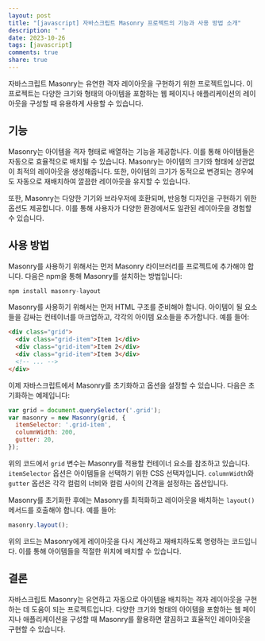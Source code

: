 ```yaml
---
layout: post
title: "[javascript] 자바스크립트 Masonry 프로젝트의 기능과 사용 방법 소개"
description: " "
date: 2023-10-26
tags: [javascript]
comments: true
share: true
---
```


자바스크립트 Masonry는 유연한 격자 레이아웃을 구현하기 위한 프로젝트입니다. 이 프로젝트는 다양한 크기와 형태의 아이템을 포함하는 웹 페이지나 애플리케이션의 레이아웃을 구성할 때 유용하게 사용할 수 있습니다.

## 기능

Masonry는 아이템을 격자 형태로 배열하는 기능을 제공합니다. 이를 통해 아이템들은 자동으로 효율적으로 배치될 수 있습니다. Masonry는 아이템의 크기와 형태에 상관없이 최적의 레이아웃을 생성해줍니다. 또한, 아이템의 크기가 동적으로 변경되는 경우에도 자동으로 재배치하여 깔끔한 레이아웃을 유지할 수 있습니다. 

또한, Masonry는 다양한 기기와 브라우저에 호환되며, 반응형 디자인을 구현하기 위한 옵션도 제공합니다. 이를 통해 사용자가 다양한 환경에서도 일관된 레이아웃을 경험할 수 있습니다.

## 사용 방법

Masonry를 사용하기 위해서는 먼저 Masonry 라이브러리를 프로젝트에 추가해야 합니다. 다음은 npm을 통해 Masonry를 설치하는 방법입니다:

```javascript
npm install masonry-layout
```

Masonry를 사용하기 위해서는 먼저 HTML 구조를 준비해야 합니다. 아이템이 될 요소들을 감싸는 컨테이너를 마크업하고, 각각의 아이템 요소들을 추가합니다. 예를 들어:

```html
<div class="grid">
  <div class="grid-item">Item 1</div>
  <div class="grid-item">Item 2</div>
  <div class="grid-item">Item 3</div>
  <!-- ... -->
</div>
```

이제 자바스크립트에서 Masonry를 초기화하고 옵션을 설정할 수 있습니다. 다음은 초기화하는 예제입니다:

```javascript
var grid = document.querySelector('.grid');
var masonry = new Masonry(grid, {
  itemSelector: '.grid-item',
  columnWidth: 200,
  gutter: 20,
});
```

위의 코드에서 `grid` 변수는 Masonry를 적용할 컨테이너 요소를 참조하고 있습니다. `itemSelector` 옵션은 아이템들을 선택하기 위한 CSS 선택자입니다. `columnWidth`와 `gutter` 옵션은 각각 컬럼의 너비와 컬럼 사이의 간격을 설정하는 옵션입니다.

Masonry를 초기화한 후에는 Masonry를 최적화하고 레이아웃을 배치하는 `layout()` 메서드를 호출해야 합니다. 예를 들어:

```javascript
masonry.layout();
```

위의 코드는 Masonry에게 레이아웃을 다시 계산하고 재배치하도록 명령하는 코드입니다. 이를 통해 아이템들을 적절한 위치에 배치할 수 있습니다.

## 결론

자바스크립트 Masonry는 유연하고 자동으로 아이템을 배치하는 격자 레이아웃을 구현하는 데 도움이 되는 프로젝트입니다. 다양한 크기와 형태의 아이템을 포함하는 웹 페이지나 애플리케이션을 구성할 때 Masonry를 활용하면 깔끔하고 효율적인 레이아웃을 구현할 수 있습니다.